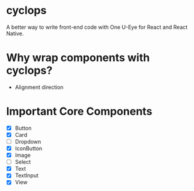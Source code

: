 # cyclops

A better way to write front-end code with One U-Eye for React and React Native.

# Why wrap components with cyclops?

-   Alignment direction

# Important Core Components

-   [x] Button
-   [x] Card
-   [ ] Dropdown
-   [x] IconButton
-   [x] Image
-   [ ] Select
-   [x] Text
-   [x] TextInput
-   [x] View
